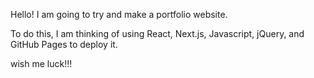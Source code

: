Hello! I am going to try and make a portfolio website.

To do this, I am thinking of using React, Next.js, Javascript, jQuery, and GitHub Pages to deploy it.

wish me luck!!!